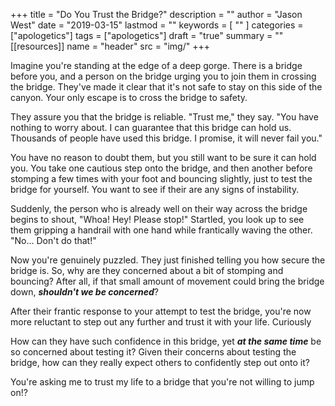 +++
title = "Do You Trust the Bridge?"
description = ""
author = "Jason West"
date = "2019-03-15"
lastmod = ""
keywords = [
  ""
]
categories = ["apologetics"]
tags = ["apologetics"]
draft = "true"
summary = ""
[[resources]]
  name = "header"
  src = "img/"
+++

Imagine you're standing at the edge of a deep gorge. There is a bridge before you, and a person on the bridge urging you to join them in crossing the bridge. They've made it clear that it's not safe to stay on this side of the canyon. Your only escape is to cross the bridge to safety.

They assure you that the bridge is reliable. "Trust me," they say. "You have nothing to worry about. I can guarantee that this bridge can hold us. Thousands of people have used this bridge. I promise, it will never fail you."

You have no reason to doubt them, but you still want to be sure it can hold you. You take one cautious step onto the bridge, and then another before stomping a few times with your foot and bouncing slightly, just to test the bridge for yourself. You want to see if their are any signs of instability.

Suddenly, the person who is already well on their way across the bridge begins to shout, "Whoa! Hey! Please stop!" Startled, you look up to see them gripping a handrail with one hand while frantically waving the other. "No... Don't do that!"

Now you're genuinely puzzled. They just finished telling you how secure the bridge is. So, why are they concerned about a bit of stomping and bouncing? After all, if that small amount of movement could bring the bridge down, ***shouldn't we be concerned***?

After their frantic response to your attempt to test the bridge, you're now more reluctant to step out any further and trust it with your life. Curiously

How can they have such confidence in this bridge, yet ***at the same time*** be so concerned about testing it? Given their concerns about testing the bridge, how can they really expect others to confidently step out onto it?

You're asking me to trust my life to a bridge that you're not willing to jump on!?



<!--
Analogy about faith being like a bridge. Current believers standing on the bridge and inviting others to join them. But when the others want to test the bridge for stability by bouncing on it a little before fully committing, the believers shout 'No! No! Don't do that!' - Do you think that causes the potential bridge-truster to feel more confident about walking out onto the bridge? Or less confident?

If we really believe that Christianity is the Truth - capital 'T'. Then we should encourage others to test it thoroughly. Jump on the bridge. It will not fail.

Encouraging questions will result in others' having more confidence in what we're teaching. If questions scare or offend you, it's probably because you're not doing the work of finding the answers to questions that others may ask.
-->
